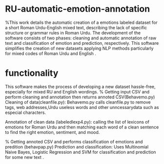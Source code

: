 # RU-automatic-emotion-annotation
%This  work details the automatic creation of a emotions labeled  dataset for a short Roman Urdu-English mixed text, describing the lack of specific structure or grammar rules in Roman Urdu. The development of the software consists of two phases: cleaning and automatic annotation of raw text and classification of emotion and prediction, respectively. This software simplifies the creation of new datasets applying NLP methods particularly for mixed codes of Roman Urdu and English . 
# functionality
This software makes the process of developing a new dataset hassle-free, especially for mixed RU and English wordings.
% Getting input CSV and perform cleaning and annotation then returns annoted CSV(Behavemo.py)
Cleaning of data(cleanfile.py):
Behavemo.py calls cleanfile.py to remove tags, web addresses,Urdu useless words and other unncessarydata such as especial characters.

Annotation of clean data (labeledlexp4.py):
calling the list of lexicons of emotions for Roman Urdu and then matching each word of a clean sentence to find the right emotion, sentiment, and mood.

% Getting annoted CSV and performs classification of emotions and predition  (behavpap.py)
Prediction and classification:
Uses Multinomial Naive Bayes, Logistic Regression and SVM for classification and prediction for some new text .
